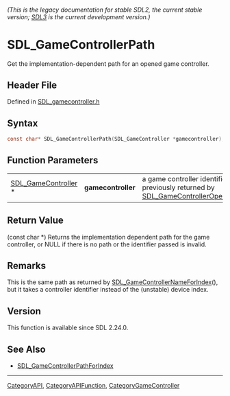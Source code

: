 ###### (This is the legacy documentation for stable SDL2, the current stable version; [SDL3](https://wiki.libsdl.org/SDL3/) is the current development version.)
# SDL_GameControllerPath

Get the implementation-dependent path for an opened game controller.

## Header File

Defined in [SDL_gamecontroller.h](https://github.com/libsdl-org/SDL/blob/SDL2/include/SDL_gamecontroller.h)

## Syntax

```c
const char* SDL_GameControllerPath(SDL_GameController *gamecontroller);
```

## Function Parameters

|                                            |                    |                                                                                                        |
| ------------------------------------------ | ------------------ | ------------------------------------------------------------------------------------------------------ |
| [SDL_GameController](SDL_GameController) * | **gamecontroller** | a game controller identifier previously returned by [SDL_GameControllerOpen](SDL_GameControllerOpen)() |

## Return Value

(const char *) Returns the implementation dependent path for the game
controller, or NULL if there is no path or the identifier passed is
invalid.

## Remarks

This is the same path as returned by
[SDL_GameControllerNameForIndex](SDL_GameControllerNameForIndex)(), but it
takes a controller identifier instead of the (unstable) device index.

## Version

This function is available since SDL 2.24.0.

## See Also

- [SDL_GameControllerPathForIndex](SDL_GameControllerPathForIndex)

----
[CategoryAPI](CategoryAPI), [CategoryAPIFunction](CategoryAPIFunction), [CategoryGameController](CategoryGameController)

